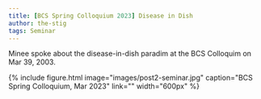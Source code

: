 ```yaml
---
title: [BCS Spring Colloquium 2023] Disease in Dish
author: the-stig
tags: Seminar
---
```


Minee spoke about the disease-in-dish paradim at the BCS Colloquim on Mar 39, 2003.

{%
  include figure.html
  image="images/post2-seminar.jpg"
  caption="BCS Spring Colloquium, Mar 2023"
  link=""
  width="600px"
%}
